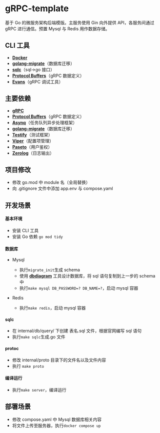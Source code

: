 # gRPC-template

基于 Go 的微服务架构后端模版。主服务使用 Gin 向外提供 API，各服务间通过 gRPC 进行通信。预置 Mysql 与 Redis 用作数据存储。

## CLI 工具

- [**Docker**](https://hub.docker.com/)
- [**golang-migrate**](https://github.com/golang-migrate/migrate)（数据库迁移）
- [**sqlc**](https://docs.sqlc.dev/en/stable/index.html)（sql->go 接口）
- [**Protocol Buffers**](https://protobuf.dev)（gRPC 数据定义）
- [**Evans**](https://github.com/ktr0731/evans)（gRPC 调试工具）

## 主要依赖

- [**gRPC**](https://grpc.io/)
- [**Protocol Buffers**](https://protobuf.dev)（gRPC 数据定义）
- [**Asynq**](https://github.com/hibiken/asynq)（任务队列异步处理框架）
- [**golang-migrate**](https://github.com/golang-migrate/migrate)（数据库迁移）
- [**Testify**](https://github.com/stretchr/testify)（测试框架）
- [**Viper**](https://github.com/spf13/viper)（配置项管理）
- [**Paseto**](https://github.com/o1egl/paseto)（用户鉴权）
- [**Zerolog**](https://github.com/rs/zerolog)（日志输出）

## 项目修改

- 修改 go.mod 中 module 名（全局替换）
- 向 .gitignore 文件中添加 app.env 与 compose.yaml

## 开发场景

#### 基本环境

- 安装 CLI 工具
- 安装 Go 依赖 `go mod tidy`

#### 数据库

- Mysql

  - 执行`migrate_init`生成 schema
  - 使用 [**dbdiagram**](https://dbdiagram.io/home) 工具设计数据库，将 sql 语句复制到上一步的 schema 中
  - 执行`make mysql DB_PASSWORD=? DB_NAME=?`，启动 mysql 容器

- Redis

  - 执行`make redis`，启动 mysql 容器

#### sqlc

- 在 internal/db/query/ 下创建 表名.sql 文件，根据官网编写 sql 语句
- 执行`make sqlc`生成.go 文件

#### protoc

- 修改 internal/proto 目录下的文件名以及文件内容
- 执行 `make proto`

#### 编译运行

- 执行`make server`，编译运行

## 部署场景

- 修改 compose.yaml 中 Mysql 数据库相关内容
- 将文件上传至服务器，执行`docker compose up`
